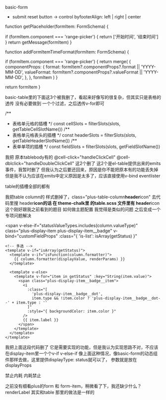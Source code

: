 basic-form

- submit reset button -> control byfooterAlign: left | right | center

function getPlaceholder(formItem: FormSchema) {

<!-- 这部分被去掉了，因为 element没有range-picker  之后要看下怎么去做 -->

if (formItem.component === 'range-picker') {
return ['开始时间', '结束时间']
}
return getMessage(formItem)
}

function addFormItemTimeFormat(formItem: FormSchema) {

<!-- 这里也是和上面一样，去掉了 因为antd有reange-cpiker element没有 -->

if (formItem.component === 'range-picker') {
return merge(
{
componentProps: {
format: formItem?.componentProps?.format || 'YYYY-MM-DD',
valueFormat: formItem?.componentProps?.valueFormat || 'YYYY-MM-DD',
},
},
formItem
)
}

return formItem
}

basic-table里的下面这3个被我删了，看起来好像写的很复杂，但其实只是表格的透传
没有必要做到 一个个过滤，之后透传v-for即可

/\*\*

- 表格单元格的插槽
  \*/
  const cellSlots = filterSlots(slots, getTableCellSlotName())
  /\*\*
- 表格单元格表头的插槽
  \*/
  const headerSlots = filterSlots(slots, getTableHeaderSlotName())
  /\*\*
- 表单单项的插槽
  \*/
  const fieldSlots = filterSlots(slots, getFieldSlotName())

我把 原本tablebody有的 @cell-click="handleClickCell"
@cell-dblclick="handleDoubleClickCell" 这2个删了 这2个是el-table提供出来的emits事件，我暂时删了
但我认为之后要还回来，原因是你不能把原本有的功能丢失掉
但是我不认为应该在emits中定义原因是太多了，应该直接使用v-bind eventlister

table的插槽全部的都有

我把table column的 样式删掉了，class="plus-table-column**header**icon"
去代码里搜 header**icon的话 在 theme-chalk里 的table.scss 文件里有 header**icon
这个刚好跟我之前看到的题目 如何做主题配置 我觉得是类似的问题
之后变成一个专项问题解决

  <!-- 状态显示 `select`, `radio`, `checkbox`-->

<span
v-else-if="statusValueTypes.includes(column.valueType)"
class="plus-display-item plus-display-item\_\_badge"
v-bind="customFieldProps"
:class="{ 'is-list': isArray(getStatus) }"

>

    <!-- 多选 -->
    <template v-if="isArray(getStatus)">
      <template v-if="isFunction(column.formatter)">
        {{ column.formatter(displayValue, renderParams) }}
      </template>

      <template v-else>
        <template v-for="item in getStatus" :key="String(item.value)">
          <span class="plus-display-item__badge__item">
            <i
              :class="[
                'plus-display-item__badge__dot',
                item.type && !item.color ? 'plus-display-item__badge__dot--' + item.type : ''
              ]"
              :style="{ backgroundColor: item.color }"
            />
            {{ item.label }}
          </span>
        </template>
      </template>
    </template>

我把上面这段代码删了 它是需要实现的功能，但是我认为实现思路不对，不应该在display-item里一个个v-if v-else-if
像上面这种情况，像basic-form的动态组件那样去做，这里提供displayType: status就可以了， 参数就是放在displayProps

禁止内耗
内耗禁止

之前没有细看plus的form 和 form-item，稍微看了下，我还缺少什么？
renderLabel 其实和table 那里的做法是一样的
